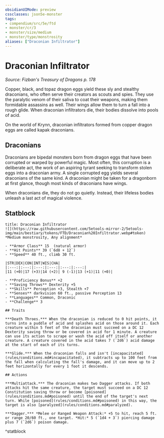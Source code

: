 ```yaml
---
obsidianUIMode: preview
cssclasses: json5e-monster
tags:
- compendium/src/5e/ftd
- monster/cr/3
- monster/size/medium
- monster/type/monstrosity
aliases: ["Draconian Infiltrator"]
---
```

# Draconian Infiltrator
*Source: Fizban's Treasury of Dragons p. 178*  

Copper, black, and topaz dragon eggs yield these sly and stealthy draconians, who often serve their creators as scouts and spies. They use the paralytic venom of their saliva to coat their weapons, making them formidable assassins as well. Their wings allow them to turn a fall into a rough glide. When draconian infiltrators die, their bodies dissolve into pools of acid.

On the world of Krynn, draconian infiltrators formed from copper dragon eggs are called kapak draconians.

## Draconians

Draconians are bipedal monsters born from dragon eggs that have been corrupted or warped by powerful magic. Most often, this corruption is a deliberate act, the work of an aspiring tyrant seeking to transform stolen eggs into a draconian army. A single corrupted egg yields several draconians of the same kind. A draconian might be taken for a dragonborn at first glance, though most kinds of draconians have wings.

When draconians die, they do not go quietly. Instead, their lifeless bodies unleash a last act of magical violence.

## Statblock

```ad-statblock
title: Draconian Infiltrator
![](https://raw.githubusercontent.com/5etools-mirror-2/5etools-img/main/bestiary/tokens/FTD/Draconian%20Infiltrator.webp#token)
*Medium monstrosity, Any alignment*

- **Armor Class** 15  (natural armor)
- **Hit Points** 39 (`6d8 + 12`)
- **Speed** 40 ft., climb 30 ft.

|STR|DEX|CON|INT|WIS|CHA|
|:---:|:---:|:---:|:---:|:---:|:---:|
|11 (+0)|17 (+3)|14 (+2)| 9 (-1)|13 (+1)|11 (+0)|

- **Proficiency Bonus** +2
- **Saving Throws** Dexterity +5
- **Skills** Perception +3, Stealth +7
- **Senses** darkvision 60 ft., passive Perception 13
- **Languages** Common, Draconic
- **Challenge** 3

## Traits

***Death Throes.*** When the draconian is reduced to 0 hit points, it turns into a puddle of acid and splashes acid on those around it. Each creature within 5 feet of the draconian must succeed on a DC 12 Dexterity saving throw or be covered in acid for 1 minute. A creature can use its action to scrape or wash the acid off itself or another creature. A creature covered in the acid takes 7 (`2d6`) acid damage at the start of each of its turns.

***Glide.*** When the draconian falls and isn't [incapacitated](rules/conditions.md#incapacitated), it subtracts up to 100 feet from the fall when calculating the fall's damage, and it can move up to 2 feet horizontally for every 1 foot it descends.

## Actions

***Multiattack.*** The draconian makes two Dagger attacks. If both attacks hit the same creature, the target must succeed on a DC 12 Constitution saving throw or become [poisoned](rules/conditions.md#poisoned) until the end of the target's next turn. While [poisoned](rules/conditions.md#poisoned) in this way, the target is also [paralyzed](rules/conditions.md#paralyzed).

***Dagger.*** *Melee or Ranged Weapon Attack:* +5 to hit, reach 5 ft. or range 20/60 ft., one target. *Hit:* 5 (`1d4 + 3`) piercing damage plus 7 (`2d6`) poison damage.
```
^statblock